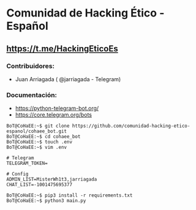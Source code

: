 # Comunidad de Hacking Ético - Español

## https://t.me/HackingEticoEs

### Contribuidores: 

- Juan Arriagada ( @jarriagada - Telegram)

### Documentación:

- https://python-telegram-bot.org/
- https://core.telegram.org/bots

```console
BoT@CoHaEE:~$ git clone https://github.com/comunidad-hacking-etico-espanol/cohaee_bot.git
BoT@CoHaEE:~$ cd cohaee_bot
BoT@CoHaEE:~$ touch .env
BoT@CoHaEE:~$ vim .env
```

```vim
# Telegram
TELEGRAM_TOKEN=

# Config
ADMIN_LIST=MisterWh1t3,jarriagada
CHAT_LIST=-1001475695377
```

```console
BoT@CoHaEE:~$ pip3 install -r requirements.txt
BoT@CoHaEE:~$ python3 main.py
```
